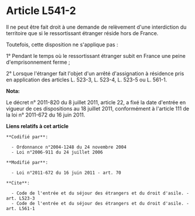 # Article L541-2

Il ne peut être fait droit à une demande de relèvement d'une interdiction du territoire que si le ressortissant étranger
réside hors de France. 

Toutefois, cette disposition ne s'applique pas : 

1° Pendant le temps où le ressortissant étranger subit en France une peine d'emprisonnement ferme ; 

2° Lorsque l'étranger fait l'objet d'un arrêté d'assignation à résidence pris en application des articles L. 523-3, L. 523-4,
L. 523-5 ou L. 561-1.

**Nota:**

Le décret n° 2011-820 du 8 juillet 2011, article 22, a fixé la date d'entrée en vigueur de ces dispositions au 18 juillet
2011, conformément à l'article 111 de la loi n° 2011-672 du 16 juin 2011.

**Liens relatifs à cet article**

	**Codifié par**:

	  - Ordonnance n°2004-1248 du 24 novembre 2004
	  - Loi n°2006-911 du 24 juillet 2006

	**Modifié par**:

	  - Loi n°2011-672 du 16 juin 2011 - art. 70

	**Cite**:

	  - Code de l'entrée et du séjour des étrangers et du droit d'asile. - art. L523-3
	  - Code de l'entrée et du séjour des étrangers et du droit d'asile. - art. L561-1
